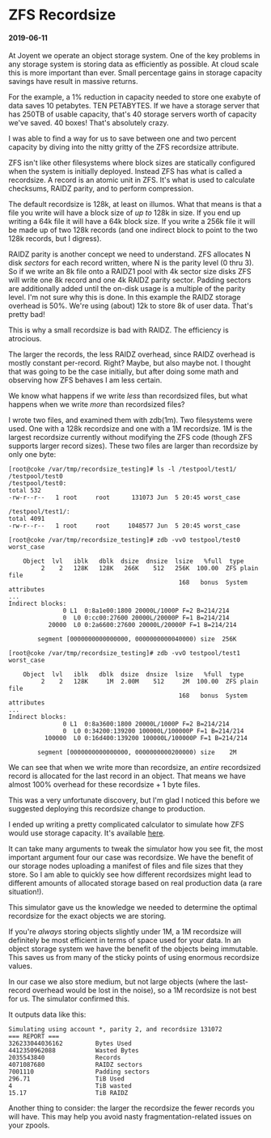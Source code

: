 # ZFS Recordsize
#### 2019-06-11

At Joyent we operate an object storage system. One of the key problems in any
storage system is storing data as efficiently as possible. At cloud scale this
is more important than ever. Small percentage gains in storage capacity savings
have result in massive returns.

For the example, a 1% reduction in capacity needed to store one exabyte of data
saves 10 petabytes. TEN PETABYTES. If we have a storage server that has 250TB of
usable capacity, that's 40 storage servers worth of capacity we've saved. 40
boxes! That's absolutely crazy.

I was able to find a way for us to save between one and two percent capacity by
diving into the nitty gritty of the ZFS recordsize attribute.

ZFS isn't like other filesystems where block sizes are statically configured
when the system is initially deployed. Instead ZFS has what is called a
recordsize. A record is an atomic unit in ZFS. It's what is used to calculate
checksums, RAIDZ parity, and to perform compression.

The default recordsize is 128k, at least on illumos. What that means is that a
file you write will have a block size of _up to_ 128k in size. If you end up
writing a 64k file it will have a 64k block size. If you write a 256k file it
will be made up of two 128k records (and one indirect block to point to the two
128k records, but I digress).

RAIDZ parity is another concept we need to understand. ZFS allocates N disk
_sectors_ for each record written, where N is the parity level (0 thru 3). So
if we write an 8k file onto a RAIDZ1 pool with 4k sector size disks ZFS will
write one 8k record and one 4k RAIDZ parity sector. Padding sectors are
additionally added until the on-disk usage is a multiple of the parity level.
I'm not sure why this is done. In this example the RAIDZ storage overhead is
50%. We're using (about) 12k to store 8k of user data. That's pretty bad!

This is why a small recordsize is bad with RAIDZ. The efficiency is atrocious.

The larger the records, the less RAIDZ overhead, since RAIDZ overhead is mostly
constant per-record. Right? Maybe, but also maybe not. I thought that was going
to be the case initially, but after doing some math and observing how ZFS
behaves I am less certain.

We know what happens if we write _less_ than recordsized files, but what happens
when we write _more_ than recordsized files?

I wrote two files, and examined them with zdb(1m). Two filesystems were used.
One with a 128k recordsize and one with a 1M recordsize. 1M is the largest
recordsize currently without modifying the ZFS code (though ZFS supports
larger record sizes). These two files are larger than recordsize by only one
byte:

```
[root@coke /var/tmp/recordsize_testing]# ls -l /testpool/test1/ /testpool/test0
/testpool/test0:
total 532
-rw-r--r--   1 root     root      131073 Jun  5 20:45 worst_case

/testpool/test1/:
total 4091
-rw-r--r--   1 root     root     1048577 Jun  5 20:45 worst_case

[root@coke /var/tmp/recordsize_testing]# zdb -vvO testpool/test0 worst_case

    Object  lvl   iblk   dblk  dsize  dnsize  lsize   %full  type
         2    2   128K   128K   266K    512   256K  100.00  ZFS plain file
                                               168   bonus  System attributes
...
Indirect blocks:
               0 L1  0:8a1e00:1800 20000L/1000P F=2 B=214/214
               0  L0 0:cc00:27600 20000L/20000P F=1 B=214/214
           20000  L0 0:2a6600:27600 20000L/20000P F=1 B=214/214

        segment [0000000000000000, 0000000000040000) size  256K

[root@coke /var/tmp/recordsize_testing]# zdb -vvO testpool/test1 worst_case

    Object  lvl   iblk   dblk  dsize  dnsize  lsize   %full  type
         2    2   128K     1M  2.00M    512     2M  100.00  ZFS plain file
                                               168   bonus  System attributes
...
Indirect blocks:
               0 L1  0:8a3600:1800 20000L/1000P F=2 B=214/214
               0  L0 0:34200:139200 100000L/100000P F=1 B=214/214
          100000  L0 0:16d400:139200 100000L/100000P F=1 B=214/214

        segment [0000000000000000, 0000000000200000) size    2M
```

We can see that when we write more than recordsize, an _entire_ recordsized
record is allocated for the last record in an object. That means we have almost
100% overhead for these recordsize + 1 byte files.

This was a very unfortunate discovery, but I'm glad I noticed this before we
suggested deploying this recordsize change to production.

I ended up writing a pretty complicated calculator to simulate how ZFS would
use storage capacity. It's available
[here](https://github.com/KodyKantor/kodyops/blob/master/simulators/zfs_usage_simulator.sh).

It can take many arguments to tweak the simulator how you see fit, the most
important argument four our case was recordsize. We have the benefit of
our storage nodes uploading a manifest of files and file sizes that they store.
So I am able to quickly see how different recordsizes might lead to different
amounts of allocated storage based on real production data (a rare situation!).

This simulator gave us the knowledge we needed to determine the optimal
recordsize for the exact objects we are storing.

If you're _always_ storing objects slightly under 1M, a 1M recordsize will
definitely be most efficient in terms of space used for your data. In an object
storage system we have the benefit of the objects being immutable. This saves us
from many of the sticky points of using enormous recordsize values.

In our case we also store medium, but not large objects (where the
last-record overhead would be lost in the noise), so a 1M recordsize is not
best for us. The simulator confirmed this.

It outputs data like this:
```
Simulating using account *, parity 2, and recordsize 131072
=== REPORT ===
326233044036162         Bytes Used
4412350962088           Wasted Bytes
2035543840              Records
4071087680              RAIDZ sectors
7001110                 Padding sectors
296.71                  TiB Used
4                       TiB wasted
15.17                   TiB RAIDZ
```

Another thing to consider: the larger the recordsize the fewer records you will
have. This may help you avoid nasty fragmentation-related issues on your zpools.
